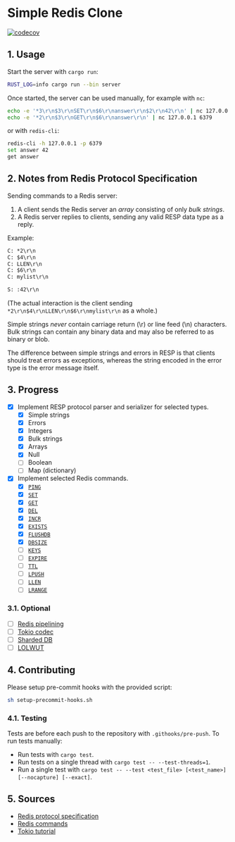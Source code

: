 # Simple Redis Clone

[![codecov](https://codecov.io/github/matejfric/redis-clone/graph/badge.svg?token=5MVXON09TG)](https://codecov.io/github/matejfric/redis-clone)

## 1. Usage

Start the server with `cargo run`:

```sh
RUST_LOG=info cargo run --bin server
```

Once started, the server can be used manually, for example with `nc`:

```sh
echo -e '*3\r\n$3\r\nSET\r\n$6\r\nanswer\r\n$2\r\n42\r\n' | nc 127.0.0.1 6379
echo -e '*2\r\n$3\r\nGET\r\n$6\r\nanswer\r\n' | nc 127.0.0.1 6379
```

or with `redis-cli`:

```sh
redis-cli -h 127.0.0.1 -p 6379
set answer 42
get answer
```

## 2. Notes from Redis Protocol Specification

Sending commands to a Redis server:

1. A client sends the Redis server an *array* consisting of only *bulk strings*.
2. A Redis server replies to clients, sending any valid RESP data type as a reply.

Example:

```txt
C: *2\r\n
C: $4\r\n
C: LLEN\r\n
C: $6\r\n
C: mylist\r\n

S: :42\r\n
```

(The actual interaction is the client sending `*2\r\n$4\r\nLLEN\r\n$6\r\nmylist\r\n` as a whole.)

Simple strings *never* contain carriage return (\r) or line feed (\n) characters. Bulk strings can contain any binary data and may also be referred to as binary or blob.

The difference between simple strings and errors in RESP is that clients should treat errors as exceptions, whereas the string encoded in the error type is the error message itself.

## 3. Progress

- [x] Implement RESP protocol parser and serializer for selected types.
  - [x] Simple strings
  - [x] Errors
  - [x] Integers
  - [x] Bulk strings
  - [x] Arrays
  - [x] Null
  - [ ] Boolean
  - [ ] Map (dictionary)

- [x] Implement selected Redis commands.
  - [x] [`PING`](https://redis.io/docs/latest/commands/ping/)
  - [x] [`SET`](https://redis.io/docs/latest/commands/set/)
  - [x] [`GET`](https://redis.io/docs/latest/commands/get/)
  - [x] [`DEL`](https://redis.io/docs/latest/commands/del/)
  - [x] [`INCR`](https://redis.io/docs/latest/commands/incr/)
  - [x] [`EXISTS`](https://redis.io/docs/latest/commands/exists/)
  - [x] [`FLUSHDB`](https://redis.io/docs/latest/commands/flushdb/)
  - [x] [`DBSIZE`](https://redis.io/docs/latest/commands/dbsize/)
  - [ ] [`KEYS`](https://redis.io/docs/latest/commands/keys/)
  - [ ] [`EXPIRE`](https://redis.io/docs/latest/commands/expire/)
  - [ ] [`TTL`](https://redis.io/docs/latest/commands/ttl/)
  - [ ] [`LPUSH`](https://redis.io/docs/latest/commands/lpush/)
  - [ ] [`LLEN`](https://redis.io/docs/latest/commands/llen/)
  - [ ] [`LRANGE`](https://redis.io/docs/latest/commands/lrange/)

### 3.1. Optional

- [ ] [Redis pipelining](https://redis.io/docs/latest/develop/use/pipelining/)
- [ ] [Tokio codec](https://docs.rs/tokio-util/latest/tokio_util/codec/index.html)
- [ ] [Sharded DB](https://tokio.rs/tokio/tutorial/shared-state#mutex-sharding)
- [ ] [LOLWUT](https://redis.io/commands/lolwut)

## 4. Contributing

Please setup pre-commit hooks with the provided script:

```sh
sh setup-precommit-hooks.sh 
```

### 4.1. Testing

Tests are before each push to the repository with `.githooks/pre-push`. To run tests manually:

- Run tests with `cargo test`.
- Run tests on a single thread with `cargo test -- --test-threads=1`.
- Run a single test with `cargo test -- --test <test_file> [<test_name>] [--nocapture] [--exact]`.

## 5. Sources

- [Redis protocol specification](https://redis.io/docs/latest/develop/reference/protocol-spec/)
- [Redis commands](https://redis.io/docs/latest/commands/)
- [Tokio tutorial](https://tokio.rs/tokio/tutorial)
